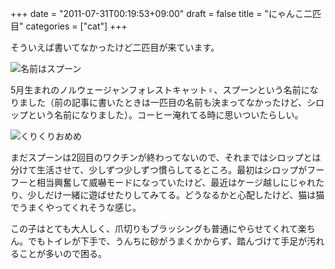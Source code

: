 +++
date = "2011-07-31T00:19:53+09:00"
draft = false
title = "にゃんこ二匹目"
categories = ["cat"]
+++

そういえば書いてなかったけど二匹目が来ています。

<img src="http://farm7.static.flickr.com/6016/5985125872_a2f01be8fa_z.jpg" alt="名前はスプーン" />

5月生まれのノルウェージャンフォレストキャット♀、スプーンという名前になりました（前の記事に書いたときは一匹目の名前も決まってなかったけど、シロップという名前になりました）。コーヒー淹れてる時に思いついたらしい。

<img src="http://farm7.static.flickr.com/6029/5984584709_67932eb04e_z.jpg" alt="くりくりおめめ" />

まだスプーンは2回目のワクチンが終わってないので、それまではシロップとは分けて生活させて、少しずつ少しずつ慣らしてるところ。最初はシロップがフーフーと相当興奮して威嚇モードになっていたけど、最近はケージ越しにじゃれたり、少しだけ一緒に遊ばせたりしてみてる。どうなるかと心配したけど、猫は猫でうまくやってくれそうな感じ。

この子はとても大人しく、爪切りもブラッシングも普通にやらせてくれて楽ちん。でもトイレが下手で、うんちに砂がうまくかからず、踏んづけて手足が汚れることが多いので困る。

